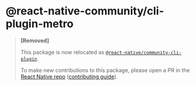 # @react-native-community/cli-plugin-metro

> **[Removed]**
>
> This package is now relocated as [`@react-native/community-cli-plugin`](https://github.com/facebook/react-native/tree/main/packages/community-cli-plugin).
>
> To make new contributions to this package, please open a PR in the [React Native repo](https://github.com/facebook/react-native) ([contributing guide](https://github.com/facebook/react-native/tree/main/packages/community-cli-plugin#contributing)).
